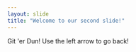 ```yaml
---
layout: slide
title: "Welcome to our second slide!"
---
```

Git 'er Dun! 
Use the left arrow to go back!
